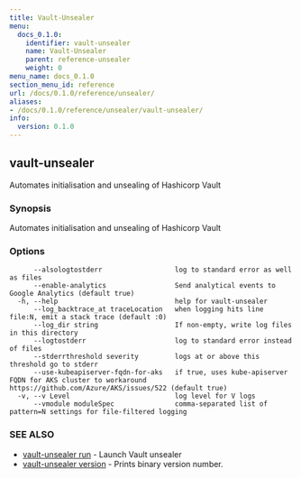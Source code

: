```yaml
---
title: Vault-Unsealer
menu:
  docs_0.1.0:
    identifier: vault-unsealer
    name: Vault-Unsealer
    parent: reference-unsealer
    weight: 0
menu_name: docs_0.1.0
section_menu_id: reference
url: /docs/0.1.0/reference/unsealer/
aliases:
- /docs/0.1.0/reference/unsealer/vault-unsealer/
info:
  version: 0.1.0
---
```


## vault-unsealer

Automates initialisation and unsealing of Hashicorp Vault

### Synopsis

Automates initialisation and unsealing of Hashicorp Vault

### Options

```
      --alsologtostderr                  log to standard error as well as files
      --enable-analytics                 Send analytical events to Google Analytics (default true)
  -h, --help                             help for vault-unsealer
      --log_backtrace_at traceLocation   when logging hits line file:N, emit a stack trace (default :0)
      --log_dir string                   If non-empty, write log files in this directory
      --logtostderr                      log to standard error instead of files
      --stderrthreshold severity         logs at or above this threshold go to stderr
      --use-kubeapiserver-fqdn-for-aks   if true, uses kube-apiserver FQDN for AKS cluster to workaround https://github.com/Azure/AKS/issues/522 (default true)
  -v, --v Level                          log level for V logs
      --vmodule moduleSpec               comma-separated list of pattern=N settings for file-filtered logging
```

### SEE ALSO

* [vault-unsealer run](/docs/0.1.0/reference/unsealer/vault-unsealer_run)	 - Launch Vault unsealer
* [vault-unsealer version](/docs/0.1.0/reference/unsealer/vault-unsealer_version)	 - Prints binary version number.

